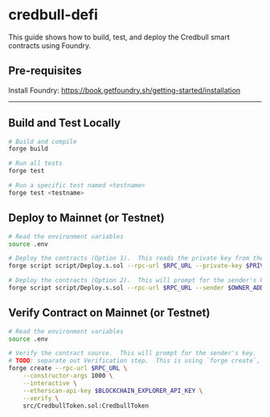 # credbull-defi

This guide shows how to build, test, and deploy the Credbull smart contracts using Foundry.

## Pre-requisites
Install Foundry: https://book.getfoundry.sh/getting-started/installation

---
## Build and Test Locally
```bash
# Build and compile
forge build

# Run all tests
forge test

# Run a specific test named <testname>
forge test <testname>
```

## Deploy to Mainnet (or Testnet)
```bash
# Read the environment variables
source .env

# Deploy the contracts (Option 1).  This reads the private key from the environment.
forge script script/Deploy.s.sol --rpc-url $RPC_URL --private-key $PRIVATE_KEY --broadcast

# Deploy the contracts (Option 2).  This will prompt for the sender's key.
forge script script/Deploy.s.sol --rpc-url $RPC_URL --sender $OWNER_ADDRESS --interactives 1 --broadcast
```

## Verify Contract on Mainnet (or Testnet)
```bash
# Read the environment variables
source .env

# Verify the contract source.  This will prompt for the sender's key.
# TODO: separate out Verification step.  This is using `forge create`, should use `forge script`
forge create --rpc-url $RPC_URL \
    --constructor-args 1000 \
    --interactive \
    --etherscan-api-key $BLOCKCHAIN_EXPLORER_API_KEY \
    --verify \
    src/CredbullToken.sol:CredbullToken
```
